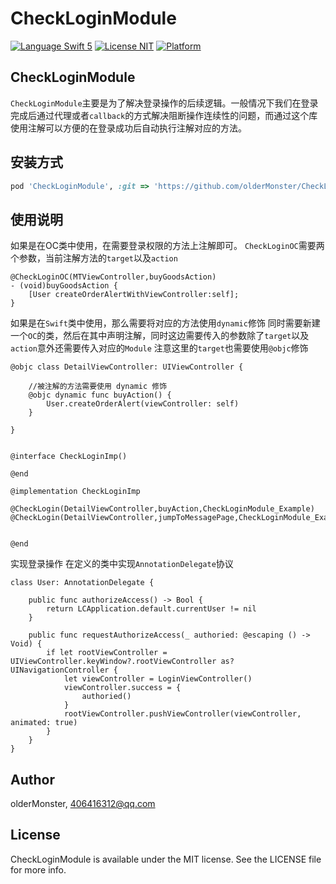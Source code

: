 # CheckLoginModule

[![Language Swift 5](https://img.shields.io/badge/Language-Swift%205-orange.svg?style=flat)](https://swift.org)
[![License NIT](https://img.shields.io/badge/license-MIT-blue.svg?style=flat)](https://github.com/olderMonster/CheckLoginModule/blob/main/LICENSE)
[![Platform](https://img.shields.io/badge/Platforms-iOS-lightgray.svg?style=flat)](http://www.apple.com)

## CheckLoginModule
`CheckLoginModule`主要是为了解决登录操作的后续逻辑。一般情况下我们在登录完成后通过代理或者`callback`的方式解决阻断操作连续性的问题，而通过这个库使用注解可以方便的在登录成功后自动执行注解对应的方法。

## 安装方式


```ruby
pod 'CheckLoginModule', :git => 'https://github.com/olderMonster/CheckLoginModule.git'
```

## 使用说明
如果是在OC类中使用，在需要登录权限的方法上注解即可。
`CheckLoginOC`需要两个参数，当前注解方法的`target`以及`action`
```
@CheckLoginOC(MTViewController,buyGoodsAction)
- (void)buyGoodsAction {
    [User createOrderAlertWithViewController:self];
}

```

如果是在`Swift`类中使用，那么需要将对应的方法使用`dynamic`修饰
同时需要新建一个`OC`的类，然后在其中声明注解，同时这边需要传入的参数除了`target`以及`action`意外还需要传入对应的`Module`
注意这里的`target`也需要使用`@objc`修饰

```
@objc class DetailViewController: UIViewController {

    //被注解的方法需要使用 dynamic 修饰
    @objc dynamic func buyAction() {
        User.createOrderAlert(viewController: self)
    }
    
}
```


```

@interface CheckLoginImp()

@end

@implementation CheckLoginImp

@CheckLogin(DetailViewController,buyAction,CheckLoginModule_Example)
@CheckLogin(DetailViewController,jumpToMessagePage,CheckLoginModule_Example)


@end
```

实现登录操作
在定义的类中实现`AnnotationDelegate`协议
```
class User: AnnotationDelegate {

    public func authorizeAccess() -> Bool {
        return LCApplication.default.currentUser != nil
    }
    
    public func requestAuthorizeAccess(_ authoried: @escaping () -> Void) {
        if let rootViewController = UIViewController.keyWindow?.rootViewController as? UINavigationController {
            let viewController = LoginViewController()
            viewController.success = {
                authoried()
            }
            rootViewController.pushViewController(viewController, animated: true)
        }
    }
}
```



## Author

olderMonster, 406416312@qq.com

## License

CheckLoginModule is available under the MIT license. See the LICENSE file for more info.
